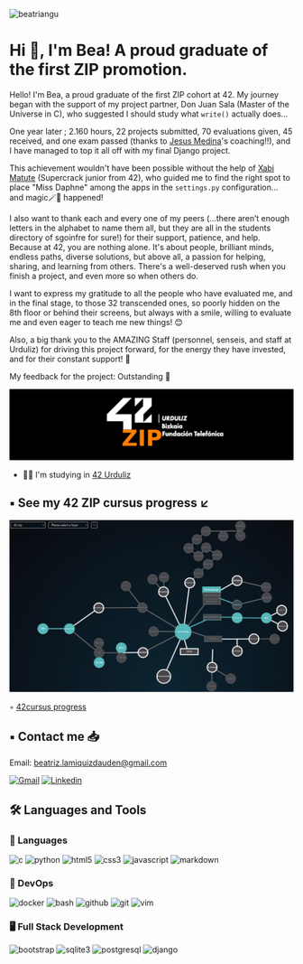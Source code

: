 <p align="left"> 
  <img src="https://komarev.com/ghpvc/?username=beatriangu&label=Profile%20views&color=0eb456&style=flat" alt="beatriangu" /> 
</p>

# Hi 👋, I'm Bea! A proud graduate of the first ZIP promotion.

Hello! I'm Bea, a proud graduate of the first ZIP cohort at 42. My journey began with the support of my project partner, Don Juan Sala (Master of the Universe in C), who suggested I should study what `write()` actually does...

One year later ; 2.160 hours, 22 projects submitted, 70 evaluations given, 45 received, and one exam passed (thanks to [Jesus Medina](https://github.com/medituri)'s coaching!!), and I have managed to top it all off with my final Django project.

This achievement wouldn't have been possible without the help of [Xabi Matute](https://github.com/XabierMatute) (Supercrack junior from 42), who guided me to find the right spot to place "Miss Daphne" among the apps in the `settings.py` configuration... and magic🪄🌠  happened!

I also want to thank each and every one of my peers (...there aren’t enough letters in the alphabet to name them all, but they are all in the students directory of sgoinfre for sure!) for their support, patience, and help. Because at 42, you are nothing alone. It's about people, brilliant minds, endless paths, diverse solutions, but above all, a passion for helping, sharing, and learning from others. There's a well-deserved rush when you finish a project, and even more so when others do.

I want to express my gratitude to all the people who have evaluated me, and in the final stage, to those 32 transcended ones, so poorly hidden on the 8th floor or behind their screens, but always with a smile, willing to evaluate me and even eager to teach me new things! 😊

Also, a big thank you to the AMAZING Staff (personnel, senseis, and staff at Urduliz) for driving this project forward, for the energy they have invested, and for their constant support! 🙏

My feedback for the project: Outstanding 🚀



![Banner Personalizado](https://github.com/beatriangu/beatriangu/blob/main/42ZIP_urduliz.png?raw=true)

- 👨‍💻 I'm studying in [42 Urduliz](https://www.42urduliz.com/)

## ▪️ See my 42 ZIP cursus progress ↙️ 

<!-- ![Holygraph](https://github.com/beatriangu/beatriangu/blob/main/Holygraph42.png) -->

![Holygraph](https://github.com/beatriangu/beatriangu/blob/main/Screenshot%20from%202024-09-20%2012-34-45.png)

◦ [42cursus progress](https://github.com/beatriangu?tab=repositories)

## ▪️ Contact me 📥

Email: beatriz.lamiquizdauden@gmail.com

<p align="left">
<a href='mailto:beatriz.lamiquizdauden@gmail.com' target="_blank"><img alt='Gmail' src='https://img.shields.io/badge/Gmail-100000?style=flat&logo=Gmail&logoColor=white&labelColor=EA4335&color=EA4335'/></a>
<a href="https://www.linkedin.com/in/bealamiquiz/" target="_blank"><img alt='Linkedin' src='https://img.shields.io/badge/LinkedIn-100000?style=flat&logo=Linkedin&logoColor=white&labelColor=0A66C2&color=0A66C2'/></a>
</p>

## 🛠️ Languages and Tools

### 🔧 Languages
<p align="left">
  <img src="https://img.shields.io/badge/C-00599C?style=for-the-badge&logo=c&logoColor=white" alt="c"/>
  <img src="https://img.shields.io/badge/Python-3776AB?style=for-the-badge&logo=python&logoColor=white" alt="python"/>
  <img src="https://img.shields.io/badge/HTML-E34F26?style=for-the-badge&logo=html5&logoColor=white" alt="html5"/>
  <img src="https://img.shields.io/badge/CSS-1572B6?style=for-the-badge&logo=css3&logoColor=white" alt="css3"/>
  <img src="https://img.shields.io/badge/JavaScript-F7DF1E?style=for-the-badge&logo=javascript&logoColor=black" alt="javascript"/>
  <img src="https://img.shields.io/badge/Markdown-000000?style=for-the-badge&logo=markdown&logoColor=white" alt="markdown"/>
</p>

### 🚀 DevOps
<p align="left">
  <img src="https://img.shields.io/badge/Docker-2496ED?style=for-the-badge&logo=docker&logoColor=white" alt="docker"/>
  <img src="https://img.shields.io/badge/Bash-4EAA25?style=for-the-badge&logo=gnu-bash&logoColor=white" alt="bash"/>
  <img src="https://img.shields.io/badge/GitHub-181717?style=for-the-badge&logo=github&logoColor=white" alt="github"/>
  <img src="https://img.shields.io/badge/Git-F05032?style=for-the-badge&logo=git&logoColor=white" alt="git"/>
  <img src="https://img.shields.io/badge/Vim-019733?style=for-the-badge&logo=vim&logoColor=white" alt="vim"/>
</p>

### 🖥️ Full Stack Development
<p align="left">
  <img src="https://img.shields.io/badge/Bootstrap-563D7C?style=for-the-badge&logo=bootstrap&logoColor=white" alt="bootstrap"/>
  <img src="https://img.shields.io/badge/SQLite-003B57?style=for-the-badge&logo=sqlite&logoColor=white" alt="sqlite3"/>
  <img src="https://img.shields.io/badge/PostgreSQL-4169E1?style=for-the-badge&logo=postgresql&logoColor=white" alt="postgresql"/>
  <img src="https://img.shields.io/badge/Django-092E20?style=for-the-badge&logo=django&logoColor=white" alt="django"/>
</p>





<!--
**beatriangu/beatriangu** is a ✨ _special_ ✨ repository because its `README.md` (this file) appears on your GitHub profile.

Here are some ideas to get you started:

- 🔭 I’m currently working on ...
- 🌱 I’m currently learning ...
- 👯 I’m looking to collaborate on ...
- 🤔 I’m looking for help with ...
- 💬 Ask me about ...
- 📫 How to reach me: ...
- 😄 Pronouns: ...
- ⚡ Fun fact: ...
-->
